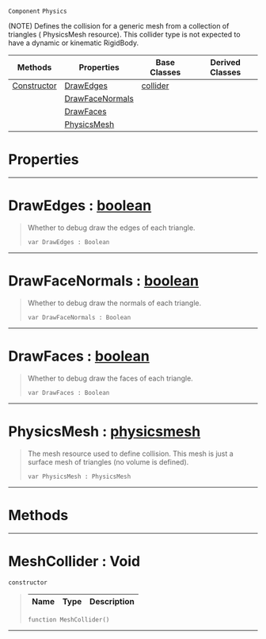  `Component` `Physics`



(NOTE) Defines the collision for a generic mesh from a collection of triangles ( PhysicsMesh resource). This collider type is not expected to have a dynamic or kinematic RigidBody.

|Methods|Properties|Base Classes|Derived Classes|
|---|---|---|---|
|[Constructor](meshcollider.md#meshcollider-void)|[DrawEdges](meshcollider.md#drawedges-zilch-engine-do)|[collider](collider.md)| |
| |[DrawFaceNormals](meshcollider.md#drawfacenormals-zilch-eng)| | |
| |[DrawFaces](meshcollider.md#drawfaces-zilch-engine-do)| | |
| |[PhysicsMesh](meshcollider.md#physicsmesh-zilch-engine)| | |


 #  Properties


---  
 #  DrawEdges : [boolean](../nada_base_types/boolean.md)

> Whether to debug draw the edges of each triangle.
> ```TS:Nada
> var DrawEdges : Boolean


---  
 #  DrawFaceNormals : [boolean](../nada_base_types/boolean.md)

> Whether to debug draw the normals of each triangle.
> ```TS:Nada
> var DrawFaceNormals : Boolean


---  
 #  DrawFaces : [boolean](../nada_base_types/boolean.md)

> Whether to debug draw the faces of each triangle.
> ```TS:Nada
> var DrawFaces : Boolean


---  
 #  PhysicsMesh : [physicsmesh](physicsmesh.md)

> The mesh resource used to define collision. This mesh is just a surface mesh of triangles (no volume is defined).
> ```TS:Nada
> var PhysicsMesh : PhysicsMesh


---  
 #  Methods


---  
 #  MeshCollider : Void

 `constructor`

> 
> |Name|Type|Description|
> |---|---|---|
> ```TS:Nada
> function MeshCollider()
> ``` 


---  
 

 